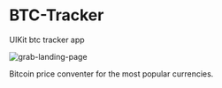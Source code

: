# BTC-Tracker
 UIKit btc tracker app

![grab-landing-page](https://github.com/izombieprod/BTC-Tracker/blob/main/app-preview.gif)

Bitcoin price conventer for the most popular currencies.
